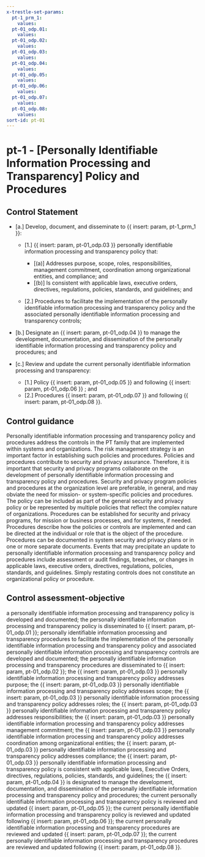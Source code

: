 ```yaml
---
x-trestle-set-params:
  pt-1_prm_1:
    values:
  pt-01_odp.01:
    values:
  pt-01_odp.02:
    values:
  pt-01_odp.03:
    values:
  pt-01_odp.04:
    values:
  pt-01_odp.05:
    values:
  pt-01_odp.06:
    values:
  pt-01_odp.07:
    values:
  pt-01_odp.08:
    values:
sort-id: pt-01
---
```


# pt-1 - \[Personally Identifiable Information Processing and Transparency\] Policy and Procedures

## Control Statement

- \[a.\] Develop, document, and disseminate to {{ insert: param, pt-1_prm_1 }}:

  - \[1.\] {{ insert: param, pt-01_odp.03 }} personally identifiable information processing and transparency policy that:

    - \[(a)\] Addresses purpose, scope, roles, responsibilities, management commitment, coordination among organizational entities, and compliance; and
    - \[(b)\] Is consistent with applicable laws, executive orders, directives, regulations, policies, standards, and guidelines; and

  - \[2.\] Procedures to facilitate the implementation of the personally identifiable information processing and transparency policy and the associated personally identifiable information processing and transparency controls;

- \[b.\] Designate an {{ insert: param, pt-01_odp.04 }} to manage the development, documentation, and dissemination of the personally identifiable information processing and transparency policy and procedures; and

- \[c.\] Review and update the current personally identifiable information processing and transparency:

  - \[1.\] Policy {{ insert: param, pt-01_odp.05 }} and following {{ insert: param, pt-01_odp.06 }} ; and
  - \[2.\] Procedures {{ insert: param, pt-01_odp.07 }} and following {{ insert: param, pt-01_odp.08 }}.

## Control guidance

Personally identifiable information processing and transparency policy and procedures address the controls in the PT family that are implemented within systems and organizations. The risk management strategy is an important factor in establishing such policies and procedures. Policies and procedures contribute to security and privacy assurance. Therefore, it is important that security and privacy programs collaborate on the development of personally identifiable information processing and transparency policy and procedures. Security and privacy program policies and procedures at the organization level are preferable, in general, and may obviate the need for mission- or system-specific policies and procedures. The policy can be included as part of the general security and privacy policy or be represented by multiple policies that reflect the complex nature of organizations. Procedures can be established for security and privacy programs, for mission or business processes, and for systems, if needed. Procedures describe how the policies or controls are implemented and can be directed at the individual or role that is the object of the procedure. Procedures can be documented in system security and privacy plans or in one or more separate documents. Events that may precipitate an update to personally identifiable information processing and transparency policy and procedures include assessment or audit findings, breaches, or changes in applicable laws, executive orders, directives, regulations, policies, standards, and guidelines. Simply restating controls does not constitute an organizational policy or procedure.

## Control assessment-objective

a personally identifiable information processing and transparency policy is developed and documented;
the personally identifiable information processing and transparency policy is disseminated to {{ insert: param, pt-01_odp.01 }};
personally identifiable information processing and transparency procedures to facilitate the implementation of the personally identifiable information processing and transparency policy and associated personally identifiable information processing and transparency controls are developed and documented;
the personally identifiable information processing and transparency procedures are disseminated to {{ insert: param, pt-01_odp.02 }};
the {{ insert: param, pt-01_odp.03 }} personally identifiable information processing and transparency policy addresses purpose;
the {{ insert: param, pt-01_odp.03 }} personally identifiable information processing and transparency policy addresses scope;
the {{ insert: param, pt-01_odp.03 }} personally identifiable information processing and transparency policy addresses roles;
the {{ insert: param, pt-01_odp.03 }} personally identifiable information processing and transparency policy addresses responsibilities;
the {{ insert: param, pt-01_odp.03 }} personally identifiable information processing and transparency policy addresses management commitment;
the {{ insert: param, pt-01_odp.03 }} personally identifiable information processing and transparency policy addresses coordination among organizational entities;
the {{ insert: param, pt-01_odp.03 }} personally identifiable information processing and transparency policy addresses compliance;
the {{ insert: param, pt-01_odp.03 }} personally identifiable information processing and transparency policy is consistent with applicable laws, Executive Orders, directives, regulations, policies, standards, and guidelines;
the {{ insert: param, pt-01_odp.04 }} is designated to manage the development, documentation, and dissemination of the personally identifiable information processing and transparency policy and procedures;
the current personally identifiable information processing and transparency policy is reviewed and updated {{ insert: param, pt-01_odp.05 }};
the current personally identifiable information processing and transparency policy is reviewed and updated following {{ insert: param, pt-01_odp.06 }};
the current personally identifiable information processing and transparency procedures are reviewed and updated {{ insert: param, pt-01_odp.07 }};
the current personally identifiable information processing and transparency procedures are reviewed and updated following {{ insert: param, pt-01_odp.08 }}.
